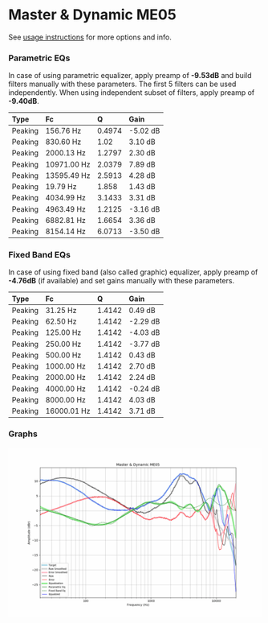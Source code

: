 # Master & Dynamic ME05
See [usage instructions](https://github.com/jaakkopasanen/AutoEq#usage) for more options and info.

### Parametric EQs
In case of using parametric equalizer, apply preamp of **-9.53dB** and build filters manually
with these parameters. The first 5 filters can be used independently.
When using independent subset of filters, apply preamp of **-9.40dB**.

| Type    | Fc          |      Q | Gain     |
|:--------|:------------|:-------|:---------|
| Peaking | 156.76 Hz   | 0.4974 | -5.02 dB |
| Peaking | 830.60 Hz   | 1.02   | 3.10 dB  |
| Peaking | 2000.13 Hz  | 1.2797 | 2.30 dB  |
| Peaking | 10971.00 Hz | 2.0379 | 7.89 dB  |
| Peaking | 13595.49 Hz | 2.5913 | 4.28 dB  |
| Peaking | 19.79 Hz    | 1.858  | 1.43 dB  |
| Peaking | 4034.99 Hz  | 3.1433 | 3.31 dB  |
| Peaking | 4963.49 Hz  | 1.2125 | -3.16 dB |
| Peaking | 6882.81 Hz  | 1.6654 | 3.36 dB  |
| Peaking | 8154.14 Hz  | 6.0713 | -3.50 dB |

### Fixed Band EQs
In case of using fixed band (also called graphic) equalizer, apply preamp of **-4.76dB**
(if available) and set gains manually with these parameters.

| Type    | Fc          |      Q | Gain     |
|:--------|:------------|:-------|:---------|
| Peaking | 31.25 Hz    | 1.4142 | 0.49 dB  |
| Peaking | 62.50 Hz    | 1.4142 | -2.29 dB |
| Peaking | 125.00 Hz   | 1.4142 | -4.03 dB |
| Peaking | 250.00 Hz   | 1.4142 | -3.77 dB |
| Peaking | 500.00 Hz   | 1.4142 | 0.43 dB  |
| Peaking | 1000.00 Hz  | 1.4142 | 2.70 dB  |
| Peaking | 2000.00 Hz  | 1.4142 | 2.24 dB  |
| Peaking | 4000.00 Hz  | 1.4142 | -0.24 dB |
| Peaking | 8000.00 Hz  | 1.4142 | 4.03 dB  |
| Peaking | 16000.01 Hz | 1.4142 | 3.71 dB  |

### Graphs
![](./Master%20&%20Dynamic%20ME05.png)